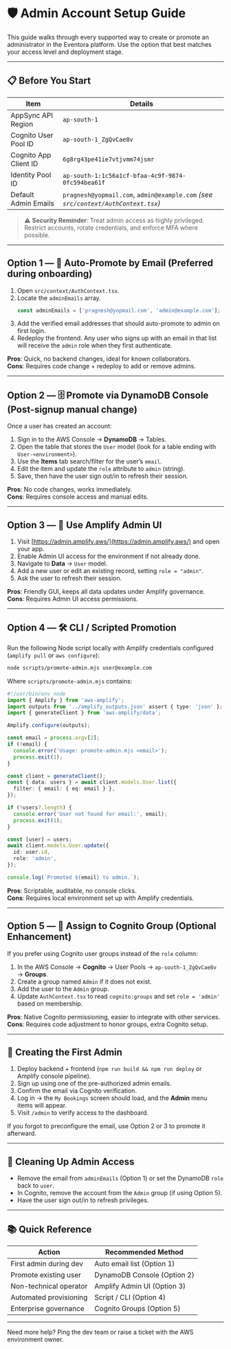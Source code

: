 # 🛡️ Admin Account Setup Guide

This guide walks through every supported way to create or promote an administrator in the Eventora platform. Use the option that best matches your access level and deployment stage.

---

## 📋 Before You Start

| Item | Details |
| --- | --- |
| AppSync API Region | `ap-south-1` |
| Cognito User Pool ID | `ap-south-1_ZgQvCae8v` |
| Cognito App Client ID | `6g8rg43pe41ie7vtjvmm74jsmr` |
| Identity Pool ID | `ap-south-1:1c56a1cf-bfaa-4c9f-9874-0fc594bea61f` |
| Default Admin Emails | `pragnesh@yopmail.com`, `admin@example.com` *(see `src/context/AuthContext.tsx`)* |

> ⚠️ **Security Reminder**: Treat admin access as highly privileged. Restrict accounts, rotate credentials, and enforce MFA where possible.

---

## Option 1 — 🤖 Auto-Promote by Email (Preferred during onboarding)

1. Open `src/context/AuthContext.tsx`.
2. Locate the `adminEmails` array.
   ```ts
   const adminEmails = ['pragnesh@yopmail.com', 'admin@example.com'];
   ```
3. Add the verified email addresses that should auto-promote to admin on first login.
4. Redeploy the frontend. Any user who signs up with an email in that list will receive the `admin` role when they first authenticate.

**Pros**: Quick, no backend changes, ideal for known collaborators.  
**Cons**: Requires code change + redeploy to add or remove admins.

---

## Option 2 — 🗄️ Promote via DynamoDB Console (Post-signup manual change)

Once a user has created an account:

1. Sign in to the AWS Console → **DynamoDB** → Tables.
2. Open the table that stores the `User` model (look for a table ending with `User-<environment>`).
3. Use the **Items** tab search/filter for the user’s `email`.
4. Edit the item and update the `role` attribute to `admin` (string).
5. Save, then have the user sign out/in to refresh their session.

**Pros**: No code changes, works immediately.  
**Cons**: Requires console access and manual edits.

---

## Option 3 — 🧪 Use Amplify Admin UI

1. Visit [https://admin.amplify.aws/](https://admin.amplify.aws/) and open your app.
2. Enable Admin UI access for the environment if not already done.
3. Navigate to **Data** → `User` model.
4. Add a new user or edit an existing record, setting `role = "admin"`.
5. Ask the user to refresh their session.

**Pros**: Friendly GUI, keeps all data updates under Amplify governance.  
**Cons**: Requires Admin UI access permissions.

---

## Option 4 — 🛠️ CLI / Scripted Promotion

Run the following Node script locally with Amplify credentials configured (`amplify pull` or `aws configure`):

```bash
node scripts/promote-admin.mjs user@example.com
```

Where `scripts/promote-admin.mjs` contains:

```ts
#!/usr/bin/env node
import { Amplify } from 'aws-amplify';
import outputs from '../amplify_outputs.json' assert { type: 'json' };
import { generateClient } from 'aws-amplify/data';

Amplify.configure(outputs);

const email = process.argv[2];
if (!email) {
  console.error('Usage: promote-admin.mjs <email>');
  process.exit(1);
}

const client = generateClient();
const { data: users } = await client.models.User.list({
  filter: { email: { eq: email } },
});

if (!users?.length) {
  console.error('User not found for email:', email);
  process.exit(1);
}

const [user] = users;
await client.models.User.update({
  id: user.id,
  role: 'admin',
});

console.log(`Promoted ${email} to admin.`);
```

**Pros**: Scriptable, auditable, no console clicks.  
**Cons**: Requires local environment set up with Amplify credentials.

---

## Option 5 — 🔐 Assign to Cognito Group (Optional Enhancement)

If you prefer using Cognito user groups instead of the `role` column:

1. In the AWS Console → **Cognito** → User Pools → `ap-south-1_ZgQvCae8v` → **Groups**.
2. Create a group named `Admin` if it does not exist.
3. Add the user to the `Admin` group.
4. Update `AuthContext.tsx` to read `cognito:groups` and set `role = 'admin'` based on membership.

**Pros**: Native Cognito permissioning, easier to integrate with other services.  
**Cons**: Requires code adjustment to honor groups, extra Cognito setup.

---

## 🚪 Creating the First Admin

1. Deploy backend + frontend (`npm run build && npm run deploy` or Amplify console pipeline).
2. Sign up using one of the pre-authorized admin emails. 
3. Confirm the email via Cognito verification.
4. Log in → the `My Bookings` screen should load, and the **Admin** menu items will appear.
5. Visit `/admin` to verify access to the dashboard.

If you forgot to preconfigure the email, use Option 2 or 3 to promote it afterward.

---

## 🧹 Cleaning Up Admin Access

- Remove the email from `adminEmails` (Option 1) or set the DynamoDB `role` back to `user`.
- In Cognito, remove the account from the `Admin` group (if using Option 5).
- Have the user sign out/in to refresh privileges.

---

## 📚 Quick Reference

| Action | Recommended Method |
| --- | --- |
| First admin during dev | Auto email list (Option 1) |
| Promote existing user | DynamoDB Console (Option 2) |
| Non-technical operator | Amplify Admin UI (Option 3) |
| Automated provisioning | Script / CLI (Option 4) |
| Enterprise governance | Cognito Groups (Option 5) |

---

Need more help? Ping the dev team or raise a ticket with the AWS environment owner.

